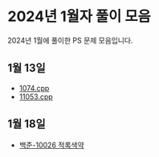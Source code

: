 # 2024년 1월자 풀이 모음 #

2024년 1월에 풀이한 PS 문제 모음입니다.

## 1월 13일 ##

- [1074.cpp](20240113/1074.cpp)
- [11053.cpp](20240113/11053.cpp)

## 1월 18일 ##

- [백준-10026 적록색약](20240118/백준-10026%20적록색약.md)
